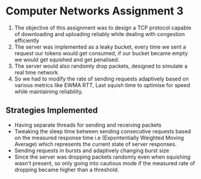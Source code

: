 # Computer Networks Assignment 3

1. The objective of this assignment was to design a TCP protocol capable of downloading and uploading reliably while dealing with congestion efficiently
2. The server was implemented as a leaky bucket, every time we sent a request our tokens would get consumed, if our bucket became empty we would get squished and get penalised.
3. The server would also randomly drop packets, designed to simulate a real time network.
4. So we had to modify the rate of sending requests adaptively based on various metrics like EWMA RTT, Last squish time to optimise for speed while maintaining reliability.

## Strategies Implemented
* Having separate threads for sending and receiving packets
* Tweaking the sleep time between sending consecutive requests based on the measured response time i.e (Expontentially Weighted Moving Average) which represents the current state of server responses.
* Sending requests in bursts and adaptively changing burst size
* Since the server was dropping packets randomly even when squishing wasn't present, so only going into cautious mode if the measured rate of dropping became higher than a threshold.
